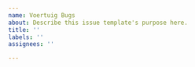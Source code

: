```yaml
---
name: Voertuig Bugs
about: Describe this issue template's purpose here.
title: ''
labels: ''
assignees: ''

---
```



